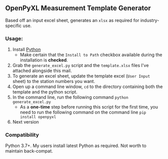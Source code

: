 ## OpenPyXL Measurement Template Generator

Based off an input excel sheet, generates an `xlsx` as required for industry-specific use. 

### Usage: 

1. Install [Python](https://www.python.org/downloads/)
    * Make certain that the `Install to Path` checkbox available during the installation is **checked**. 
2. Grab the `generate_excel.py` script and the `template.xlsx` files I've attached alongside this mail.
3. To generate an excel sheet, update the template excel (`User Input` sheet) to the station numbers you want. 
4. Open up a command line window, `cd` to the directory containing both the template and the python script.
5. In the command line, run the following command `python generate_excel.py`
	* As a **one-time** step before running this script for the first time, you need to run the following command on the command line `pip install openpyxl`
6. Next version

### Compatibility

Python 3.7+. My users install latest Python as required. Not worth to maintain back-compat.